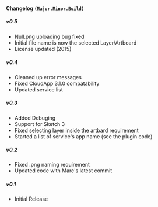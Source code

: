 #### Changelog `(Major.Minor.Build)`

##### v0.5

- Null.png uploading bug fixed
- Initial file name is now the selected Layer/Artboard
- License updated (2015)

##### v0.4

- Cleaned up error messages
- Fixed CloudApp 3.1.0 compatability
- Updated service list

##### v0.3

- Added Debuging
- Support for Sketch 3
- Fixed selecting layer inside the artbard requirement
- Started a list of service's app name (see the plugin code)

##### v0.2

- Fixed .png naming requirement
- Updated code with Marc's latest commit

##### v0.1

- Initial Release
